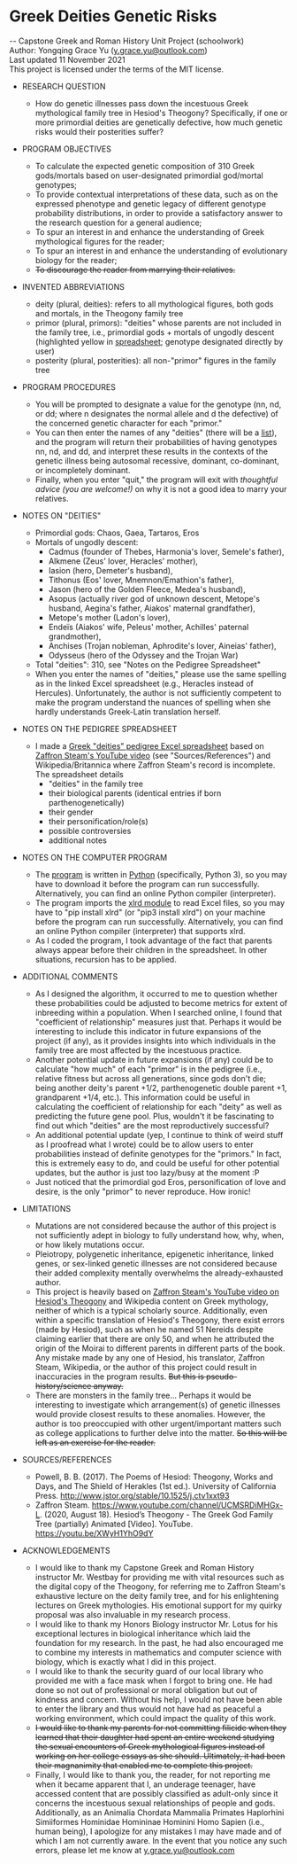 # Greek Deities Genetic Risks
-- Capstone Greek and Roman History Unit Project (schoolwork)\
Author: Yongqing Grace Yu (y.grace.yu@outlook.com)\
Last updated 11 November 2021\
This project is licensed under the terms of the MIT license.

* RESEARCH QUESTION
  - How do genetic illnesses pass down the incestuous Greek mythological family
    tree in Hesiod's Theogony? Specifically, if one or more primordial deities
    are genetically defective, how much genetic risks would their posterities
    suffer?

* PROGRAM OBJECTIVES
  - To calculate the expected genetic composition of 310 Greek gods/mortals
    based on user-designated primordial god/mortal genotypes;
  - To provide contextual interpretations of these data, such as on the
    expressed phenotype and genetic legacy of different genotype probability
    distributions, in order to provide a satisfactory answer to the research
    question for a general audience;
  - To spur an interest in and enhance the understanding of Greek mythological
    figures for the reader;
  - To spur an interest in and enhance the understanding of evolutionary biology
    for the reader;
  - ~~To discourage the reader from marrying their relatives.~~

* INVENTED ABBREVIATIONS
  - deity (plural, deities): refers to all mythological figures, both gods and
    mortals, in the Theogony family tree
  - primor (plural, primors): "deities" whose parents are not included in the
    family tree, i.e., primordial gods + mortals of ungodly descent (highlighted
    yellow in [spreadsheet](https://github.com/yyu1230/Miscellaneous/blob/main/greek_deities_genetic_risks/greek_deities_pedigree.xlsx); genotype designated directly by user)
  - posterity (plural, posterities): all non-"primor" figures in the family tree

* PROGRAM PROCEDURES
  - You will be prompted to designate a value for the genotype (nn, nd, or dd;
    where n designates the normal allele and d the defective) of the concerned
    genetic character for each "primor."
  - You can then enter the names of any "deities" (there will be a [list](https://github.com/yyu1230/Miscellaneous/blob/main/greek_deities_genetic_risks/greek_deities_pedigree.xlsx)), and
    the program will return their probabilities of having genotypes nn, nd, and
    dd, and interpret these results in the contexts of the genetic illness being
    autosomal recessive, dominant, co-dominant, or incompletely dominant.
  - Finally, when you enter "quit," the program will exit with *thoughtful advice
    (you are welcome!)* on why it is not a good idea to marry your relatives.

* NOTES ON "DEITIES"
  - Primordial gods: Chaos, Gaea, Tartaros, Eros
  - Mortals of ungodly descent:
    + Cadmus (founder of Thebes, Harmonia's lover, Semele's father),
    + Alkmene (Zeus' lover, Heracles' mother),
    + Iasion (hero, Demeter's husband),
    + Tithonus (Eos' lover, Mnemnon/Emathion's father),
    + Jason (hero of the Golden Fleece, Medea's husband),
    + Asopus (actually river god of unknown descent, Metope's husband,
              Aegina's father, Aiakos' maternal grandfather),
    + Metope's mother (Ladon's lover),
    + Endeïs (Aiakos' wife, Peleus' mother, Achilles' paternal grandmother),
    + Anchises (Trojan nobleman, Aphrodite's lover, Aineias' father),
    + Odysseus (hero of the Odyssey and the Trojan War)
  - Total "deities": 310, see "Notes on the Pedigree Spreadsheet"
  - When you enter the names of "deities," please use the same spelling as in
    the linked Excel spreadsheet (e.g., Heracles instead of Hercules).
    Unfortunately, the author is not sufficiently competent to make the program
    understand the nuances of spelling when she hardly understands Greek-Latin
    translation herself.

* NOTES ON THE PEDIGREE SPREADSHEET
  - I made a [Greek "deities" pedigree Excel spreadsheet](https://github.com/yyu1230/Miscellaneous/blob/main/greek_deities_genetic_risks/greek_deities_pedigree.xlsx) based on [Zaffron Steam's YouTube video](https://youtu.be/XWyH1YhO9dY) (see
    "Sources/References") and Wikipedia/Britannica where Zaffron Steam's record
    is incomplete. The spreadsheet details
    + "deities" in the family tree
    + their biological parents (identical entries if born parthenogenetically)
    + their gender
    + their personification/role(s)
    + possible controversies
    + additional notes

* NOTES ON THE COMPUTER PROGRAM
  - The [program](https://github.com/yyu1230/Miscellaneous/blob/main/greek_deities_genetic_risks/greek_deities_genetic_risks.py) is written in [Python](https://www.python.org/) (specifically, Python 3), so you may have
    to download it before the program can run successfully. Alternatively, you
    can find an online Python compiler (interpreter).
  - The program imports the [xlrd module](https://xlrd.readthedocs.io/en/latest/) to read Excel files, so you may have to
    "pip install xlrd" (or "pip3 install xlrd") on your machine before the
    program can run successfully. Alternatively, you can find an online Python
    compiler (interpreter) that supports xlrd.
  - As I coded the program, I took advantage of the fact that parents always
    appear before their children in the spreadsheet. In other situations,
    recursion has to be applied.

* ADDITIONAL COMMENTS
  - As I designed the algorithm, it occurred to me to question whether these
    probabilities could be adjusted to become metrics for extent of inbreeding
    within a population. When I searched online, I found that "coefficient of
    relationship" measures just that. Perhaps it would be interesting to include
    this indicator in future expansions of the project (if any), as it provides
    insights into which individuals in the family tree are most affected by the
    incestuous practice.
  - Another potential update in future expansions (if any) could be to calculate
    "how much" of each "primor" is in the pedigree (i.e., relative fitness but
    across all generations, since gods don't die; being another deity's parent
    +1/2, parthenogenetic double parent +1, grandparent +1/4, etc.). This
    information could be useful in calculating the coefficient of relationship
    for each "deity" as well as predicting the future gene pool. Plus, wouldn't
    it be fascinating to find out which "deities" are the most reproductively
    successful?
  - An additional potential update (yep, I continue to think of weird stuff as I
    proofread what I wrote) could be to allow users to enter probabilities
    instead of definite genotypes for the "primors." In fact, this is extremely
    easy to do, and could be useful for other potential updates, but the author
    is just too lazy/busy at the moment :P
  - Just noticed that the primordial god Eros, personification of love and
    desire, is the only "primor" to never reproduce. How ironic!

* LIMITATIONS
  - Mutations are not considered because the author of this project is not
    sufficiently adept in biology to fully understand how, why, when, or how
    likely mutations occur.
  - Pleiotropy, polygenetic inheritance, epigenetic inheritance, linked genes,
    or sex-linked genetic illnesses are not considered because their added
    complexity mentally overwhelms the already-exhausted author.
  - This project is heavily based on [Zaffron Steam's YouTube video on Hesiod's
    Theogony](https://youtu.be/XWyH1YhO9dY) and Wikipedia content on Greek mythology, neither of which is a
    typical scholarly source. Additionally, even within a specific translation
    of Hesiod's Theogony, there exist errors (made by Hesiod), such as when he
    named 51 Nereids despite claiming earlier that there are only 50, and when
    he attributed the origin of the Moirai to different parents in different
    parts of the book. Any mistake made by any one of Hesiod, his translator,
    Zaffron Steam, Wikipedia, or the author of this project could result in
    inaccuracies in the program results. ~~But this is pseudo-history/science
    anyway.~~
  - There are monsters in the family tree... Perhaps it would be interesting to
    investigate which arrangement(s) of genetic illnesses would provide closest
    results to these anomalies. However, the author is too preoccupied with
    other urgent/important matters such as college applications to further delve
    into the matter. ~~So this will be left as an exercise for the reader.~~

* SOURCES/REFERENCES
  - Powell, B. B. (2017). The Poems of Hesiod: Theogony, Works and Days,
    and The Shield of Herakles (1st ed.). University of California Press.
    http://www.jstor.org/stable/10.1525/j.ctv1xxt93
  - Zaffron Steam. https://www.youtube.com/channel/UCMSRDiMHGx-L.
    (2020, August 18). Hesiod’s Theogony - The Greek God Family Tree
    (partially) Animated \[Video]. YouTube. https://youtu.be/XWyH1YhO9dY

* ACKNOWLEDGEMENTS
  - I would like to thank my Capstone Greek and Roman History instructor Mr.
    Westbay for providing me with vital resources such as the digital copy of
    the Theogony, for referring me to Zaffron Steam's exhaustive lecture on the
    deity family tree, and for his enlightening lectures on Greek mythologies.
    His emotional support for my quirky proposal was also invaluable in my
    research process.
  - I would like to thank my Honors Biology instructor Mr. Lotus for his
    exceptional lectures in biological inheritance which laid the foundation for
    my research. In the past, he had also encouraged me to combine my interests
    in mathematics and computer science with biology, which is exactly what I
    did in this project.
  - I would like to thank the security guard of our local library who provided
    me with a face mask when I forgot to bring one. He had done so not out of
    professional or moral obligation but out of kindness and concern. Without
    his help, I would not have been able to enter the library and thus would not
    have had as peaceful a working environment, which could impact the quality
    of this work.
  - ~~I would like to thank my parents for not committing filicide when they
    learned that their daughter had spent an entire weekend studying the sexual
    encounters of Greek mythological figures instead of working on her college
    essays as she should. Ultimately, it had been their magnanimity that enabled
    me to complete this project.~~
  - Finally, I would like to thank you, the reader, for not reporting me when it
    became apparent that I, an underage teenager, have accessed content that are
    possibly classified as adult-only since it concerns the incestuous sexual
    relationships of people and gods. Additionally, as an Animalia Chordata
    Mammalia Primates Haplorhini Simiiformes Hominidae Homininae Hominini Homo
    Sapien (i.e., human being), I apologize for any mistakes I may have made and
    of which I am not currently aware. In the event that you notice any such
    errors, please let me know at y.grace.yu@outlook.com

